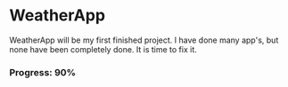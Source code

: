 # WeatherApp
 WeatherApp will be my first finished project. I have done many app's, but none have been completely done. It is time to fix it.
 
 
 ### Progress: 90%
